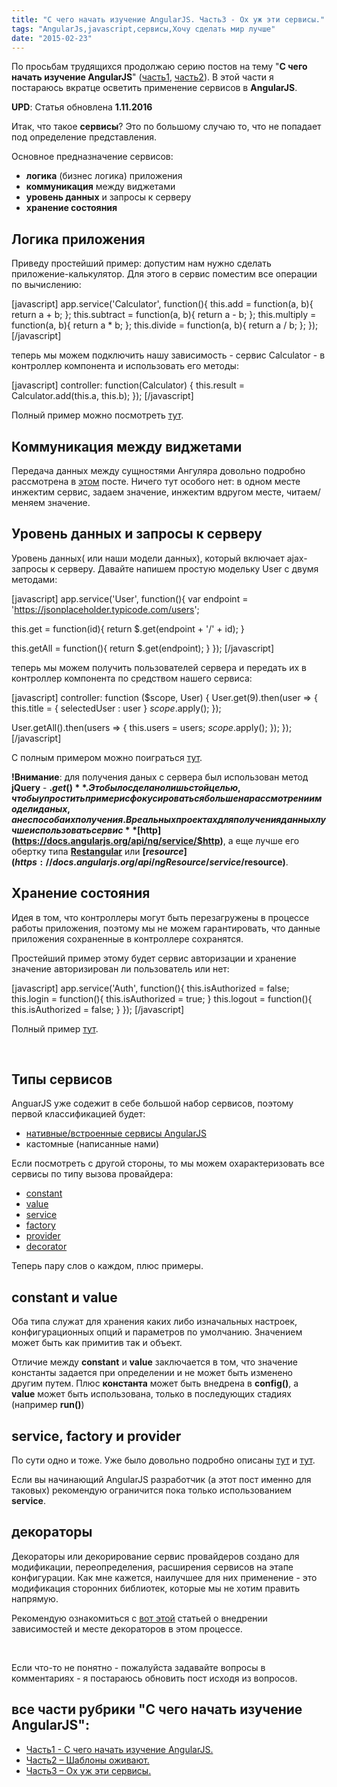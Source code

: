 ```yaml
---
title: "С чего начать изучение AngularJS. Часть3 - Ох уж эти сервисы."
tags: "AngularJs,javascript,сервисы,Хочу сделать мир лучше"
date: "2015-02-23"
---
```


По просьбам трудящихся продолжаю серию постов на тему "**С чего начать изучение AngularJS**" ([часть1](https://stepansuvorov.com/blog/2012/12/%D1%81-%D1%87%D0%B5%D0%B3%D0%BE-%D0%BD%D0%B0%D1%87%D0%B0%D1%82%D1%8C-%D0%B8%D0%B7%D1%83%D1%87%D0%B5%D0%BD%D0%B8%D0%B5-angularjs/ "С чего начать изучение AngularJS"), [часть2](https://stepansuvorov.com/blog/2013/06/start-with-angularjs-part2/ "С чего начать изучение AngularJS. Часть2 – Шаблоны оживают.")). В этой части я постараюсь вкратце осветить применение сервисов в **AngularJS**.

**UPD**: Статья обновлена **1.11.2016**

Итак, что такое **сервисы**? Это по большому случаю то, что не попадает под определение представления.

Основное предназначение сервисов:

- **логика** (бизнес логика) приложения
- **коммуникация** между виджетами
- **уровень данных** и запросы к серверу
- **хранение состояния**

## Логика приложения

Приведу простейший пример: допустим нам нужно сделать приложение-калькулятор. Для этого в сервис поместим все операции по вычислению:

\[javascript\] app.service('Calculator', function(){ this.add = function(a, b){ return a + b; }; this.subtract = function(a, b){ return a - b; }; this.multiply = function(a, b){ return a \* b; }; this.divide = function(a, b){ return a / b; }; }); \[/javascript\]

теперь мы можем подключить нашу зависимость - сервис Calculator - в контроллер компонента и использовать его методы:

\[javascript\] controller: function(Calculator) { this.result = Calculator.add(this.a, this.b); }); \[/javascript\]

Полный пример можно посмотреть [тут](https://plnkr.co/edit/JgKOiBGaJkdvxujHoklG?p=preview "jsfiddle").

## Коммуникация между виджетами

Передача данных между сущностями Ангуляра довольно подробно рассмотрена в [этом](https://stepansuvorov.com/blog/2014/09/angularjs-data-transfer/ "Передача данных между сущностями AngularJS") посте. Ничего тут особого нет: в одном месте инжектим сервис, задаем значение, инжектим вдругом месте, читаем/меняем значение.

## Уровень данных и запросы к серверу

Уровень данных( или наши модели данных), который включает ajax-запросы к серверу. Давайте напишем простую модельку User с двумя методами:

\[javascript\] app.service('User', function(){ var endpoint = 'https://jsonplaceholder.typicode.com/users';

this.get = function(id){ return $.get(endpoint + '/' + id); }

this.getAll = function(){ return $.get(endpoint); } }); \[/javascript\]

теперь мы можем получить пользователей сервера и передать их в контроллер компонента по средством нашего сервиса:

\[javascript\] controller: function ($scope, User) { User.get(9).then(user => { this.title = { selectedUser : user } $scope.$apply(); });

User.getAll().then(users => { this.users = users; $scope.$apply(); }); }); \[/javascript\]

С полным примером можно поиграться [тут](https://plnkr.co/edit/6o9inqc2X5WsWrnwwmxP?p=preview "jsfiddle.net").

**!Внимание**: для получения даных с сервера был использован метод **jQuery** - **$.get()**. Это было сделано лишь с той целью, чтобы упростить пример и сфокусироваться больше на рассмотрении модели даных, а не способа их получения. В реальных проектах для получения данных лучше использовать сервис **[$http](https://docs.angularjs.org/api/ng/service/$http)**, а еще лучше его обертку типа **[Restangular](https://github.com/mgonto/restangular)** или **[$resource](https://docs.angularjs.org/api/ngResource/service/$resource)**.

## Хранение состояния

Идея в том, что контроллеры могут быть перезагружены в процессе работы приложения, поэтому мы не можем гарантировать, что данные приложения сохраненные в контроллере сохранятся.

Простейший пример этому будет сервис авторизации и хранение значение авторизирован ли пользователь или нет:

\[javascript\] app.service('Auth', function(){ this.isAuthorized = false; this.login = function(){ this.isAuthorized = true; } this.logout = function(){ this.isAuthorized = false; } }); \[/javascript\]

Полный пример [тут](https://plnkr.co/edit/ZBL9dEHVvxdCudrQG4wC?p=preview "jsfiddle.net").

 

## Типы сервисов

AnguarJS уже содежит в себе большой набор сервисов, поэтому первой классификацией будет:

- [нативные/встроенные сервисы AngularJS](https://stepansuvorov.com/blog/2013/07/%D0%B2%D1%81%D1%82%D1%80%D0%BE%D0%B5%D0%BD%D0%BD%D1%8B%D0%B5-%D1%81%D0%B5%D1%80%D0%B2%D0%B8%D1%81%D1%8B-angularjs/ "Встроенные сервисы AngularJS")
- кастомные (написанные нами)

Если посмотреть с другой стороны, то мы можем охарактеризовать все сервисы по типу вызова провайдера:

- [constant](https://docs.angularjs.org/api/auto/service/$provide#constant "docs.angularjs.org")
- [value](https://docs.angularjs.org/api/auto/service/$provide#value)
- [service](https://docs.angularjs.org/api/auto/service/$provide#service)
- [factory](https://docs.angularjs.org/api/auto/service/$provide#factory)
- [provider](https://docs.angularjs.org/api/auto/service/$provide#provider)
- [decorator](https://docs.angularjs.org/api/auto/service/$provide#decorator)

Теперь пару слов о каждом, плюс примеры.

## constant и value

Оба типа служат для хранения каких либо изначальных настроек, конфигурационных опций и параметров по умолчанию. Значением может быть как примитив так и объект.

Отличие между **constant** и **value** заключается в том, что значение константы задается при определении и не может быть изменено другим путем. Плюс **константа** может быть внедрена в **config()**, а **value** может быть использована, только в последующих стадиях (например **run()**)

## service, factory и provider

По сути одно и тоже. Уже было довольно подробно описаны [тут](https://stepansuvorov.com/blog/2013/03/angularjs-%D1%87%D0%B5%D0%BC-%D0%BE%D1%82%D0%BB%D0%B8%D1%87%D0%B0%D0%B5%D1%82%D1%81%D1%8F-provider-factory-%D0%B8-service/ "AngularJs: чем отличается provider, factory и service") и [тут](https://stepansuvorov.com/blog/2014/12/angularjs-mistakes/ "Самые распространенные ошибки AngularJS разработчиков").

Если вы начинающий AngularJS разработчик (а этот пост именно для таковых) рекомендую ограничится пока только использованием **service**.

## декораторы

Декораторы или декорирование сервис провайдеров создано для модификации, переопределения, расширения сервисов на этапе конфигурации. Как мне кажется, наилучшее для них применение - это модификация сторонних библиотек, которые мы не хотим править напрямую.

Рекомендую ознакомиться с [вот этой](https://stepansuvorov.com/blog/2013/07/%D0%BC%D0%BE%D0%B4%D1%83%D0%BB%D0%B8-angularjs-%D0%B8-%D0%B2%D0%BD%D0%B5%D0%B4%D1%80%D0%B5%D0%BD%D0%B8%D0%B5-%D0%B7%D0%B0%D0%B2%D0%B8%D1%81%D0%B8%D0%BC%D0%BE%D1%81%D1%82%D0%B5%D0%B9/ "Модули AngularJS и внедрение зависимостей") статьей о внедрении зависимостей и месте декораторов в этом процессе.

 

Если что-то не понятно - пожалуйста задавайте вопросы в комментариях - я постараюсь обновить пост исходя из вопросов.

## все части рубрики "С чего начать изучение AngularJS":

- [Часть1 - С чего начать изучение AngularJS.](https://stepansuvorov.com/blog/2012/12/%D1%81-%D1%87%D0%B5%D0%B3%D0%BE-%D0%BD%D0%B0%D1%87%D0%B0%D1%82%D1%8C-%D0%B8%D0%B7%D1%83%D1%87%D0%B5%D0%BD%D0%B8%D0%B5-angularjs/)
- [Часть2 – Шаблоны оживают.](https://stepansuvorov.com/blog/2013/06/start-with-angularjs-part2/)
- [Часть3 – Ох уж эти сервисы.](https://stepansuvorov.com/blog/2015/02/%D1%81-%D1%87%D0%B5%D0%B3%D0%BE-%D0%BD%D0%B0%D1%87%D0%B0%D1%82%D1%8C-angularjs-%D1%87%D0%B0%D1%81%D1%82%D1%8C3/)
